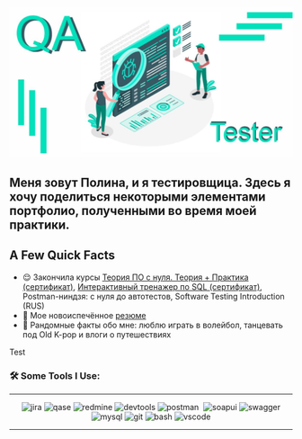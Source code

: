![Header](https://github.com/PolinaShurupovatest/PolinaShurupovatest/blob/main/assets/berita-383-memahami-peran-qa-tester-20201230-105658.jpg)
--
## Меня зовут Полина, и я тестировщица. Здесь я хочу поделиться некоторыми элементами портфолио, полученными во время моей практики.

<h2>A Few Quick Facts</h2>
<ul>
<li> 😌 Закончила курсы <a href="https://stepik.org/certificate/647a1a6b71bb92cdc2fc7750ff0b79baf4873122.png">Теория ПО с нуля. Теория + Практика (сертификат)</a>, <a href="https://stepik.org/certificate/8339d84741968ec2dfd9e82c55e3b5fccc37d023.png">Интерактивный тренажер по SQL (сертификат)</a>, Postman-ниндзя: c нуля до автотестов, Software Testing Introduction (RUS) </li>
<li>📙 Мое новоиспечённое <a href="https://drive.google.com/file/d/1GoxJfRNYe72Dk4xkv3vShFQviefpnJmB/view?usp=sharing">резюме</a></li> 
<li>🧣 Рандомные факты обо мне: люблю играть в волейбол, танцевать под Old K-pop и влоги о путешествиях </li>
</ul>

Test

### 🛠 Some Tools I Use:
---
<div>
<p align="center">
<p align="center">
  <img src="https://cdn.jsdelivr.net/gh/devicons/devicon/icons/jira/jira-original.svg" title="jira" alt="jira" width="40" height="40"/>
  <img src="https://luna1.co/eb0187.png" title="qase" alt="qase" width="40" height="40"/>
  <img src="https://cogitech.pl/wp-content/uploads/2023/04/2560px-Redmine_logo.svg.png" title="redmine" alt="redmine" width="40" height="40"/>
  <img src="https://d33wubrfki0l68.cloudfront.net/38b5c953a4667366685d55db55d057c86db1fc54/a0fdc/static/acae6b24d940347661ca901ea07f47c1/chrome-dev-logo-icon.png" title="devtools" alt="devtools" width="40" height="40"/>
  <img src="https://seeklogo.com/images/P/postman-logo-0087CA0D15-seeklogo.com.png" title="postman" alt="postman" width="40" height="40"/>&nbsp
  <img src="https://encrypted-tbn0.gstatic.com/images?q=tbn:ANd9GcTDLj-17hLuPse4K5lo4VLNFRn89rjLSB-KKIZMdNjB0Q&s" title="soapui" alt="soapui" width="40" height="40"/>
  <img src="https://user-images.githubusercontent.com/98197909/222990768-452ebe01-9134-48af-b539-3dc9ef1eb179.png" title="swagger" alt="swagger" width="40" height="40"/><img src="https://cdn.jsdelivr.net/gh/devicons/devicon/icons/mysql/mysql-original.svg" title="mysql" alt="mysql" width="40" height="40"/>
  <img src="https://cdn.jsdelivr.net/gh/devicons/devicon/icons/git/git-original.svg" title="git" alt="git" width="40" height="40"/>
  <img src="https://upload.wikimedia.org/wikipedia/commons/thumb/4/4b/Bash_Logo_Colored.svg/1024px-Bash_Logo_Colored.svg.png?20180723054350" title="bash" alt="bash" width="40" height="40"/>
  <img src="https://cdn.jsdelivr.net/gh/devicons/devicon/icons/vscode/vscode-original.svg" title="vscode" alt="vscode" width="40" height="40"/>
</div>

---
